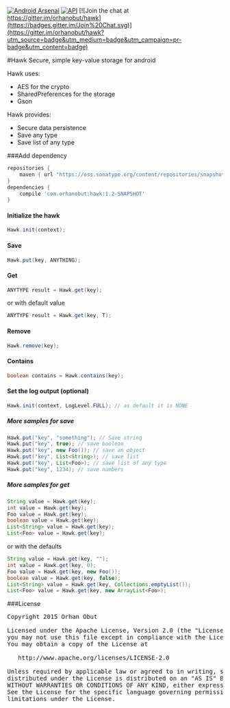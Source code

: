 [![Android Arsenal](https://img.shields.io/badge/Android%20Arsenal-Hawk-brightgreen.svg?style=flat)](https://android-arsenal.com/details/1/1568)  [![API](https://img.shields.io/badge/API-10%2B-brightgreen.svg?style=flat)](https://android-arsenal.com/api?level=10) [![Join the chat at https://gitter.im/orhanobut/hawk](https://badges.gitter.im/Join%20Chat.svg)](https://gitter.im/orhanobut/hawk?utm_source=badge&utm_medium=badge&utm_campaign=pr-badge&utm_content=badge)

#Hawk
Secure, simple key-value storage for android

Hawk uses:
- AES for the crypto
- SharedPreferences for the storage
- Gson

Hawk provides:
- Secure data persistence
- Save any type
- Save list of any type

###Add dependency
```groovy
repositories {
    maven { url "https://oss.sonatype.org/content/repositories/snapshots/"}
}
dependencies {
    compile 'com.orhanobut:hawk:1.2-SNAPSHOT'
}
```

#### Initialize the hawk

```java
Hawk.init(context);
```

#### Save
```java
Hawk.put(key, ANYTHING);
```

#### Get
```java
ANYTYPE result = Hawk.get(key);
```
or with default value

```java
ANYTYPE result = Hawk.get(key, T);
```

#### Remove
```java
Hawk.remove(key);
```

#### Contains
```java
boolean contains = Hawk.contains(key); 
```

#### Set the log output (optional)
```java
Hawk.init(context, LogLevel.FULL); // as default it is NONE
```

##### More samples for save

```java
Hawk.put("key", "something"); // Save string
Hawk.put("key", true); // save boolean
Hawk.put("key", new Foo()); // save an object
Hawk.put("key", List<String>); // save list
Hawk.put("key", List<Foo>); // save list of any type
Hawk.put("key", 1234); // save numbers
```

##### More samples for get

```java
String value = Hawk.get(key);
int value = Hawk.get(key);
Foo value = Hawk.get(key);
boolean value = Hawk.get(key);
List<String> value = Hawk.get(key);
List<Foo> value = Hawk.get(key);
```
or with the defaults
```java
String value = Hawk.get(key, "");
int value = Hawk.get(key, 0);
Foo value = Hawk.get(key, new Foo());
boolean value = Hawk.get(key, false);
List<String> value = Hawk.get(key, Collections.emptyList());
List<Foo> value = Hawk.get(key, new ArrayList<Foo>);
```


###License
<pre>
Copyright 2015 Orhan Obut

Licensed under the Apache License, Version 2.0 (the "License");
you may not use this file except in compliance with the License.
You may obtain a copy of the License at

   http://www.apache.org/licenses/LICENSE-2.0

Unless required by applicable law or agreed to in writing, software
distributed under the License is distributed on an "AS IS" BASIS,
WITHOUT WARRANTIES OR CONDITIONS OF ANY KIND, either express or implied.
See the License for the specific language governing permissions and
limitations under the License.
</pre>

